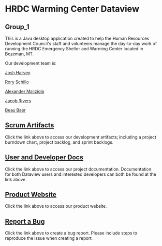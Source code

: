 # HRDC Warming Center Dataview
## Group_1

This is a Java desktop application created to help the Human Resources Development Council's
staff and volunteers manage the day-to-day work of running the HRDC Emergency Shelter and Warming Center 
located in Bozeman, MT.

Our development team is:

[Josh Harvey](https://github.com/DrDisturbance) 

[Rory Schillo](https://github.com/Slenderslayer88)

[Alexander Maliziola](https://github.com/alex-maliziola)

[Jacob Rivers](https://github.com/SejongKadonk)

[Beau Baer](https://github.com/beau101023)

## [Scrum Artifacts](https://docs.google.com/spreadsheets/d/1Oyx7-2_0yhPrCHu9osiuxcJzwANCnDAiDX2WRpGd_wk/edit?usp=sharing)
Click the link above to access our development artifacts; 
including a project burndown chart, project backlog, and sprint backlogs.
## [User and Developer Docs](https://docs.google.com/document/d/1NFg2_1X0lsAy_qRDhNyk6lcxtxBhPvKlntXFOtWWhFw/edit?usp=sharing)
Click the link above to access our project documentation. 
Documentation for both Dataview users and interested developers can both be found at the link above.
## [Product Website](https://423s24.github.io/Group_1/)
Click the link above to access our product website.
## [Report a Bug](https://github.com/423s24/Group_1/issues/new)
Click the link above to create a bug report. Please include steps to reproduce the issue when creating a report.
